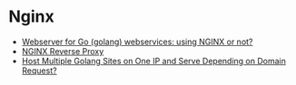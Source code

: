 # Nginx

* [Webserver for Go (golang) webservices: using NGINX or not?](https://stackoverflow.com/questions/17776584/webserver-for-go-golang-webservices-using-nginx-or-not)
* [NGINX Reverse Proxy](https://www.nginx.com/resources/admin-guide/reverse-proxy/)
* [Host Multiple Golang Sites on One IP and Serve Depending on Domain Request?](https://stackoverflow.com/questions/39894171/host-multiple-golang-sites-on-one-ip-and-serve-depending-on-domain-request)
